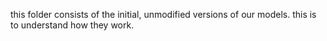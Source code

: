 this folder consists of the initial, unmodified versions of our models. this is to understand how they work.
